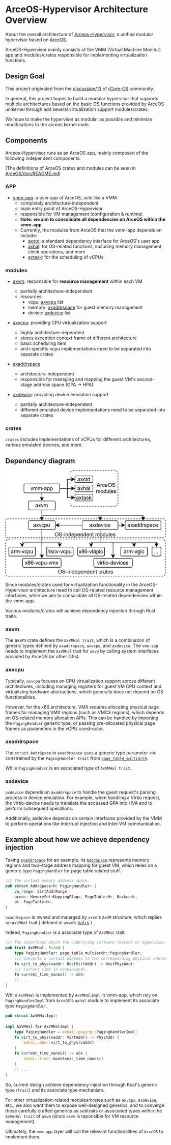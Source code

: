# ArceOS-Hypervisor Architecture Overview

About the overall architecture of [Arceos-Hypervisor](https://github.com/arceos-hypervisor/), 
a unified modular hypervisor based on [ArceOS](https://github.com/arceos-org/arceos).

ArceOS-Hypervisor mainly consists of the VMM (Virtual Machine Monitor) app and modules/crates responsible for implementing virtualization functions.

## Design Goal

This project originated from the [discussion/13](https://github.com/orgs/rcore-os/discussions/13) of [rCore-OS](https://github.com/rcore-os) community.

In general, this project hopes to build a modular hypervisor that supports multiple architectures based on the basic OS functions provided by ArceOS unikernel through add several virtualization support modules/crates.

We hope to make the hypervisor as modular as possible and minimize modifications to the arceos kernel code.

## Components

Arceos-Hypervisor runs as an ArceOS app, mainly composed of the following independent components:

(The definitions of ArceOS crates and modules can be seen in [ArceOS/doc/README.md](https://github.com/arceos-org/arceos/blob/main/doc/README.md))

### APP

* [vmm-app](https://github.com/arceos-hypervisor/axvisor/tree/master/arceos-vmm): a user app of ArceOS, acts like a VMM
    * completely architecture-independent
	* main entry point of ArceOS-Hypervisor
    * responsible for VM management (configuration & runtime)
	* **Note: we aim to consolidate all dependencies on ArceOS within the vmm-app**
	* Currently, the modules from ArceOS that the vmm-app depends on include:
		* [axstd](https://github.com/arceos-hypervisor/arceos/tree/vmm/ulib/axstd): a standard dependency interface for ArceOS's user app
		* [axhal](https://github.com/arceos-hypervisor/arceos/tree/vmm/modules/axhal): for OS-related functions, including memory management, clock operations, and more
		* [axtask](https://github.com/arceos-org/arceos/tree/monolithic/modules/axtask): for the scheduling of vCPUs

### modules

* [axvm](https://github.com/arceos-hypervisor/axvm): responsible for **resource management** within each VM
    * partially architecture-independent
    * resources:
        * vcpu: [axvcpu](https://github.com/arceos-hypervisor/axvcpu) list
        * memory: [axaddrspace](https://github.com/arceos-hypervisor/axaddrspace) for guest memory management
        * device: [axdevice](https://github.com/arceos-hypervisor/axdevice) list

* [axvcpu](https://github.com/arceos-hypervisor/axvcpu): providing CPU virtualization support
    * highly architecture-dependent
    * stores exception context frame of different architecture
    * basic scheduling item
	* arch-specific vcpu implementations need to be separated into separate crates

* [axaddrspace](https://github.com/arceos-hypervisor/axaddrspace)
	* architecture-independent
	* responsible for managing and mapping the guest VM's second-stage address space (GPA -> HPA)

* [axdevice](https://github.com/arceos-hypervisor/axdevice): providing device emulation support
    * partially architecture-independent
    * different emulated device implementations need to be separated into separate crates

### crates

`crates` includes implementations of vCPUs for different architectures, various emulated devices, and more.

## Dependency diagram

![](figures/arceos-hv-architecture.svg)

Since modules/crates used for virtualization functionality in the ArceOS-Hypervisor architecture need to call OS-related resource management interfaces, while we aim to consolidate all OS-related dependencies within the vmm-app. 

Various modules/crates will achieve dependency injection through Rust traits.

### axvm

The axvm crate defines the `AxVMHal trait`, which is a combination of generic types defined by `axaddrspace`, `axvcpu`, and `axdevice`. The `vmm-app` needs to implement the `AxVMHal` trait for `axvm` by calling system interfaces provided by ArceOS (or other OSs).


### axvcpu

Typically, `axvcpu` focuses on CPU virtualization support across different architectures, including managing registers for guest VM CPU context and virtualizing hardware abstractions, which generally does not depend on OS functionalities.

However, for the x86 architecture, VMX requires allocating physical page frames for managing VMX regions (such as VMCS regions), which depends on OS-related memory allocation APIs. 
This can be handled by importing the `PagingHandler` generic type, or passing pre-allocated physical page frames as parameters in the vCPU constructor.

### axaddrspace

The `struct AddrSpace` in `axaddrspace` uses a generic type parameter `<H>` constrained by the `PagingHandler trait` from [`page_table_multiarch`](https://crates.io/crates/page_table_multiarch).

While `PagingHandler` is an associated type of `AxVMHal trait`.

### axdevice

`axdevice` depends on `axaddrspace` to handle the guest request's parsing process in device emulation. 
For example, when handling a Virtio request, the virtio-device needs to translate the accessed GPA into HVA and to perform subsequent operations.

Additionally, axdevice depends on certain interfaces provided by the VMM to perform operations like interrupt injection and inter-VM communication.

## Example about how we achieve dependency injection

Taking [`axaddrspace`](https://github.com/arceos-hypervisor/axaddrspace) for an example, its [`AddrSpace`](https://github.com/arceos-hypervisor/axaddrspace/blob/d377e5aa4eb06afa50a3a901ec3239559be1eb51/src/address_space.rs#L16C12-L16C21) represents memory regions and two-stage address mapping for guest VM, which relies on a generic type `PagingHandler` for page table related stuff.

```Rust
/// The virtual memory address space.
pub struct AddrSpace<H: PagingHandler> {
    va_range: VirtAddrRange,
    areas: MemorySet<MappingFlags, PageTable<H>, Backend>,
    pt: PageTable<H>,
}
```

`axaddrspace` is owned and managed by `axvm`'s `AxVM` structure, which replies on `AxVMHal` trait ( defined in `axvm`'s [hal.rs](https://github.com/arceos-hypervisor/axvm/blob/master/src/hal.rs) ) .

Indeed, `PagingHandler` is a associate type of `AxVMHal` trait.

```Rust
/// The interfaces which the underlying software (kernel or hypervisor) must implement.
pub trait AxVMHal: Sized {
    type PagingHandler: page_table_multiarch::PagingHandler;
    /// Converts a virtual address to the corresponding physical address.
    fn virt_to_phys(vaddr: HostVirtAddr) -> HostPhysAddr;
    /// Current time in nanoseconds.
    fn current_time_nanos() -> u64;
	// ...
}
```

While `AxVMHal` is implemented by `AxVMHalImpl` in vmm-app, which rely on `PagingHandlerImpl` from `ArceOS`'s `axhal` module to implement its associate type `PagingHandler`.

```Rust
pub struct AxVMHalImpl;

impl AxVMHal for AxVMHalImpl {
    type PagingHandler = axhal::paging::PagingHandlerImpl;
    fn virt_to_phys(vaddr: VirtAddr) -> PhysAddr {
        axhal::mem::virt_to_phys(vaddr)
    }
    fn current_time_nanos() -> u64 {
        axhal::time::monotonic_time_nanos()
    }
	// ...
}
```

So, current design achieve dependency injection through Rust's generic type (`Trait`) and its associate type mechanism.

For other virtualization-related modules/crates such as `axvcpu`, `axdevice`, etc., 
we also want them to expose well-designed generics, and to converge these carefully crafted generics as subtraits or associated types within the `AxVmHal trait` of `axvm` (since `axvm` is reponsible for VM resource management). 

Ultimately, the `vmm-app` layer will call the relevant functionalities of `ArceOS` to implement them.